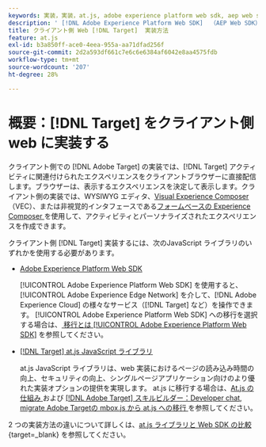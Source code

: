 ```yaml
---
keywords: 実装，実装，at.js, adobe experience platform web sdk, aep web sdk
description: ' [!DNL Adobe Experience Platform Web SDK]  （AEP Web SDK）または at [!DNL Adobe Target] js JavaScript ライブラリを使用してクライアントサイド Web にを実装する方法を説明します。'
title: クライアント側 Web [!DNL Target]  実装方法
feature: at.js
exl-id: b3a850ff-ace0-4eea-955a-aa71dfad256f
source-git-commit: 2d2a593df661c7e6c6e6384af6042e8aa4575fdb
workflow-type: tm+mt
source-wordcount: '207'
ht-degree: 28%

---
```


# 概要：[!DNL Target] をクライアント側 web に実装する

クライアント側での [!DNL Adobe Target] の実装では、[!DNL Target] アクティビティに関連付けられたエクスペリエンスをクライアントブラウザーに直接配信します。ブラウザーは、表示するエクスペリエンスを決定して表示します。クライアント側の実装では、WYSIWYG エディタ、[Visual Experience Composer](https://experienceleague.adobe.com/docs/target/using/experiences/vec/visual-experience-composer.html?lang=ja) （VEC）、または非視覚的インタフェースである[フォームベースの Experience Composer ](https://experienceleague.adobe.com/docs/target/using/experiences/form-experience-composer.html?lang=ja)を使用して、アクティビティとパーソナライズされたエクスペリエンスを作成できます。

クライアント側 [!DNL Target] 実装するには、次のJavaScript ライブラリのいずれかを使用する必要があります。

* [Adobe Experience Platform Web SDK](/help/dev/implement/client-side/aep-web-sdk.md)

  [!UICONTROL Adobe Experience Platform Web SDK] を使用すると、[!UICONTROL Adobe Experience Edge Network] を介して、[!DNL Adobe Experience Cloud] の様々なサービス（[!DNL Target] など）を操作できます。 [!UICONTROL Adobe Experience Platform Web SDK] への移行を選択する場合は、[ 移行とは [!UICONTROL Adobe Experience Platform Web SDK]](/help/dev/implement/client-side/aep-web-sdk.md) を参照してください。

* [[!DNL Target] at.js JavaScript ライブラリ](/help/dev/implement/client-side/atjs/how-atjs-works/overview.md)

  at.js JavaScript ライブラリは、web 実装におけるページの読み込み時間の向上、セキュリティの向上、シングルページアプリケーション向けのより優れた実装オプションの提供を実現します。 at.js に移行する場合は、[At.js の仕組み ](/help/dev/implement/client-side/atjs/how-atjs-works/overview.md) および [[!DNL Adobe Target]  スキルビルダー：Developer chat, migrate Adobe Targetの mbox.js から at.js への移行 ](https://seminars.adobeconnect.com/ptdo6mfo6qn6/?proto=true) を参照してください。


2 つの実装方法の違いについて詳しくは、[at.js ライブラリと Web SDK の比較 ](https://experienceleague.adobe.com/ja/docs/experience-platform/web-sdk/personalization/adobe-target/web-sdk-atjs-comparison){target=_blank} を参照してください。